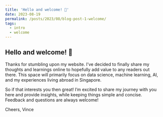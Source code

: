 ```yaml
---
title: 'Hello and welcome! 👋'
date: 2023-08-19
permalink: /posts/2023/08/blog-post-1-welcome/
tags:
  - intro
  - welcome
---
```


## Hello and welcome! 👋

Thanks for stumbling upon my website. I’ve decided to finally share my thoughts and learnings online to hopefully add value to any readers out there. This space will primarily focus on data science, machine learning, AI, and my experiences living abroad in Singapore. 

So if that interests you then great! I’m excited to share my journey with you here and provide insights, while keeping things simple and concise. Feedback and questions are always welcome! 

Cheers,
Vince